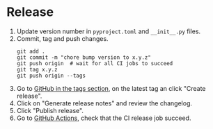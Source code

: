 # Release

1. Update version number in `pyproject.toml` and `__init__.py` files.
2. Commit, tag and push changes.
    ```shell
    git add .
    git commit -m "chore bump version to x.y.z"
    git push origin  # wait for all CI jobs to succeed 
    git tag x.y.z
    git push origin --tags 
    ```
3. Go to [GitHub in the tags section](https://github.com/genai-impact/ecologits/tags), on the latest tag an click "Create release".
4. Click on "Generate release notes" and review the changelog.
5. Click "Publish release".
6. Go to [GitHub Actions](https://github.com/genai-impact/ecologits/actions), check that the CI release job succeed.

